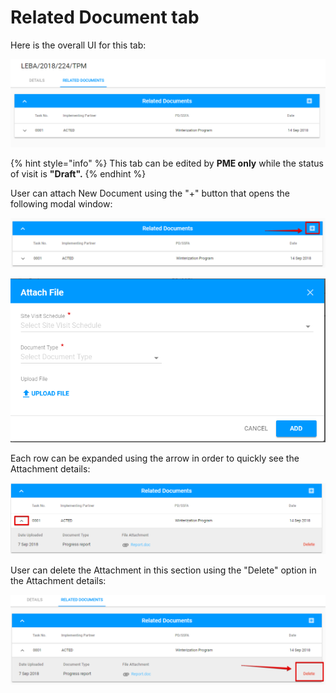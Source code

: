 # Related Document tab

Here is the overall UI for this tab:

![Related Documents tab](../../../.gitbook/assets/53%20%281%29.png)

{% hint style="info" %}
This tab can be edited by **PME only** while the status of visit is **"Draft".**
{% endhint %}

User can attach New Document using the "+" button that opens the following modal window:

![Add button](../../../.gitbook/assets/54.png)

![Attach file modal window](../../../.gitbook/assets/55%20%281%29.png)

Each row can be expanded using the arrow in order to quickly see the Attachment details:

![Additional details after expanding the row](../../../.gitbook/assets/56%20%281%29.png)

User can delete the Attachment in this section using the "Delete" option in the Attachment details:

![Delete option](../../../.gitbook/assets/57.png)

  




